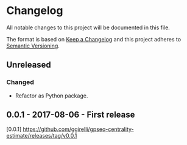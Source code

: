 # Changelog
All notable changes to this project will be documented in this file.

The format is based on [Keep a Changelog](http://keepachangelog.com/en/1.0.0/)
and this project adheres to [Semantic Versioning](http://semver.org/spec/v2.0.0.html).



## Unreleased
### Changed
- Refactor as Python package.



## 0.0.1 - 2017-08-06 - First release



[0.0.1] https://github.com/ggirelli/gpseq-centrality-estimate/releases/tag/v0.0.1  
